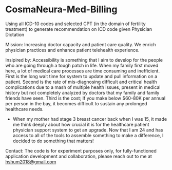 # CosmaNeura-Med-Billing
Using all ICD-10 codes and selected CPT (in the domain of fertility treatment) to generate recommendation on ICD code given Physician Dictation

Mission:
Increasing doctor capacity and patient care quality. We enrich physician practices and enhance patient telehealth experience. 

Insipired by:
Accessibility is something that I aim to develop for the people who are going through a tough patch in life.
When my family first moved here, a lot of medical care processes are time consuming and inefficient.
First is the long wait time for system to update and pull information on a patient.
Second is the rate of mis-diagnosing difficult and critical health complications due to a mash of multiple health issues, present in medical history but not completely analyzed by doctors that my family and family friends have seen.
Third is the cost; If you make below $60-80K per annual per person in the bay, it becomes difficult to sustain any prolonged healthcare needs.
- When my mother had stage 3 breast cancer back when I was 15, it made me think deeply about how crucial it is for the healthcare patient physician support system to get an upgrade. Now that I am 24 and has access to all of the tools to assemble something to make a difference, I decided to do something that matters!

Contact:
The code is for experiment purposes only, for fully-functioned application development and collaboration, please reach out to me at hshum2018@gmail.com
